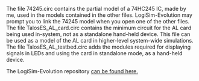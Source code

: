 The file 74245.circ contains the partial model of a 74HC245 IC, made by me, used in the models contained in the other files. LogiSim-Evolution may prompt you to link the 74245 model when you open one of the other files.<br>
The file TalosES_AL_card.circ contains the minimum circuit for the AL card being used in-system, not as a standalone hand-held device. This file can be used as a model of the AL card in higher-level system-wide simulations.<br>
The file TalosES_AL_testbed.circ adds the modules required for displaying signals in LEDs and using the card in standalone mode, as a hand-held device.
<p>
The LogiSim-Evolution repository <a href="https://github.com/logisim-evolution/logisim-evolution">can be found here.</a>
